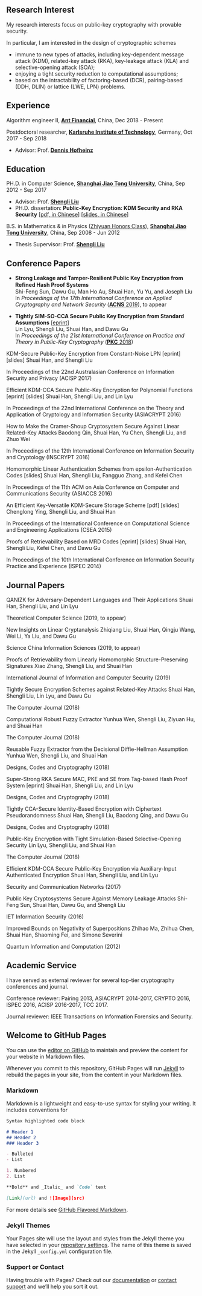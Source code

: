 ## Research Interest

My research interests focus on public-key cryptography with provable security. 

In particular, I am interested in the design of cryptographic schemes

- immune to new types of attacks, including key-dependent message attack (KDM), related-key attack (RKA), key-leakage attack (KLA) and selective-opening attack (SOA);
- enjoying a tight security reduction to computational assumptions;
- based on the intractability of factoring-based (DCR), pairing-based (DDH, DLIN) or lattice (LWE, LPN) problems.

## Experience

Algorithm engineer II, [**Ant Financial**](https://www.antfin.com/), China, Dec 2018 - Present

Postdoctoral researcher, [**Karlsruhe Institute of Technology**](http://www.kit.edu/english/), Germany, Oct 2017 - Sep 2018
- Advisor: Prof. [**Dennis Hofheinz**](https://crypto.iti.kit.edu/index.php?id=hofheinz)

## Education

PH.D. in Computer Science, [**Shanghai Jiao Tong University**](http://en.sjtu.edu.cn/), China, Sep 2012 - Sep 2017
- Advisor: Prof. [**Shengli Liu**](http://english.seiee.sjtu.edu.cn/english/detail/841_671.htm)
- PH.D. dissertation: **Public-Key Encryption: KDM Security and RKA Security**  [[pdf, in Chinese](https://drive.google.com/file/d/0B2HM31q0Q1sUWEFVVVR6d1dHQTQ/view)] [[slides, in Chinese](https://drive.google.com/file/d/0B2HM31q0Q1sUTVNOenNzbU8xcnc/view)]

B.S. in Mathematics & in Physics ([Zhiyuan Honors Class](http://zhiyuan.sjtu.edu.cn/goto/en)), [**Shanghai Jiao Tong University**](http://en.sjtu.edu.cn/), China, Sep 2008 - Jun 2012
- Thesis Supervisor: Prof. [**Shengli Liu**](http://english.seiee.sjtu.edu.cn/english/detail/841_671.htm)

## Conference Papers

- **Strong Leakage and Tamper-Resilient Public Key Encryption from Reﬁned Hash Proof Systems**  
  Shi-Feng Sun, Dawu Gu, Man Ho Au, Shuai Han, Yu Yu, and Joseph Liu  
  In _Proceedings of the 17th International Conference on Applied Cryptography and Network Security_ ([**ACNS** 2019](https://www.acns19.com/)), to appear

- **Tightly SIM-SO-CCA Secure Public Key Encryption from Standard Assumptions**  [[eprint](https://eprint.iacr.org/2018/030)]  
  Lin Lyu, Shengli Liu, Shuai Han, and Dawu Gu  
  In _Proceedings of the 21st International Conference on Practice and Theory in Public-Key Cryptography_ ([**PKC** 2018](https://pkc.iacr.org/2018/))

KDM-Secure Public-Key Encryption from Constant-Noise LPN  [eprint] [slides]
Shuai Han, and Shengli Liu

In Proceedings of the 22nd Australasian Conference on Information Security and Privacy (ACISP 2017)

Efficient KDM-CCA Secure Public-Key Encryption for Polynomial Functions  [eprint] [slides]
Shuai Han, Shengli Liu, and Lin Lyu

In Proceedings of the 22nd International Conference on the Theory and Application of Cryptology and Information Security (ASIACRYPT 2016)

How to Make the Cramer-Shoup Cryptosystem Secure Against Linear Related-Key Attacks
Baodong Qin, Shuai Han, Yu Chen, Shengli Liu, and Zhuo Wei

In Proceedings of the 12th International Conference on Information Security and Cryptology (INSCRYPT 2016)

Homomorphic Linear Authentication Schemes from epsilon-Authentication Codes  [slides]
Shuai Han, Shengli Liu, Fangguo Zhang, and Kefei Chen

In Proceedings of the 11th ACM on Asia Conference on Computer and Communications Security (ASIACCS 2016)

An Efficient Key-Versatile KDM-Secure Storage Scheme  [pdf] [slides]
Chenglong Ying, Shengli Liu, and Shuai Han

In Proceedings of the International Conference on Computational Science and Engineering Applications (CSEA 2015)

Proofs of Retrievability Based on MRD Codes  [eprint] [slides]
Shuai Han, Shengli Liu, Kefei Chen, and Dawu Gu

In Proceedings of the 10th International Conference on Information Security Practice and Experience (ISPEC 2014)

## Journal Papers

QANIZK for Adversary-Dependent Languages and Their Applications
Shuai Han, Shengli Liu, and Lin Lyu

Theoretical Computer Science (2019, to appear)

New Insights on Linear Cryptanalysis
Zhiqiang Liu, Shuai Han, Qingju Wang, Wei Li, Ya Liu, and Dawu Gu

Science China Information Sciences (2019, to appear)

Proofs of Retrievability from Linearly Homomorphic Structure-Preserving Signatures
Xiao Zhang, Shengli Liu, and Shuai Han

International Journal of Information and Computer Security (2019)

Tightly Secure Encryption Schemes against Related-Key Attacks
Shuai Han, Shengli Liu, Lin Lyu, and Dawu Gu

The Computer Journal (2018)

Computational Robust Fuzzy Extractor
Yunhua Wen, Shengli Liu, Ziyuan Hu, and Shuai Han

The Computer Journal (2018)

Reusable Fuzzy Extractor from the Decisional Diffie-Hellman Assumption
Yunhua Wen, Shengli Liu, and Shuai Han

Designs, Codes and Cryptography (2018)

Super-Strong RKA Secure MAC, PKE and SE from Tag-based Hash Proof System  [eprint]
Shuai Han, Shengli Liu, and Lin Lyu

Designs, Codes and Cryptography (2018)

Tightly CCA-Secure Identity-Based Encryption with Ciphertext Pseudorandomness
Shuai Han, Shengli Liu, Baodong Qing, and Dawu Gu

Designs, Codes and Cryptography (2018)

Public-Key Encryption with Tight Simulation-Based Selective-Opening Security
Lin Lyu, Shengli Liu, and Shuai Han

The Computer Journal (2018)

Efficient KDM-CCA Secure Public-Key Encryption via Auxiliary-Input Authenticated Encryption
Shuai Han, Shengli Liu, and Lin Lyu

Security and Communication Networks (2017)

Public Key Cryptosystems Secure Against Memory Leakage Attacks
Shi-Feng Sun, Shuai Han, Dawu Gu, and Shengli Liu

IET Information Security (2016)

Improved Bounds on Negativity of Superpositions
Zhihao Ma, Zhihua Chen, Shuai Han, Shaoming Fei, and Simone Severini

Quantum Information and Computation (2012)

## Academic Service

I have served as  external reviewer for several top-tier cryptography conferences and journal.

Conference reviewer: 
Pairing 2013,  ASIACRYPT 2014-2017,  CRYPTO 2016,  ISPEC 2016,  ACISP 2016-2017, TCC 2017.

Journal reviewer: 
IEEE Transactions on Information Forensics and Security.

## Welcome to GitHub Pages

You can use the [editor on GitHub](https://github.com/dalenhan/shuaihan.github.io/edit/master/index.md) to maintain and preview the content for your website in Markdown files.

Whenever you commit to this repository, GitHub Pages will run [Jekyll](https://jekyllrb.com/) to rebuild the pages in your site, from the content in your Markdown files.

### Markdown

Markdown is a lightweight and easy-to-use syntax for styling your writing. It includes conventions for

```markdown
Syntax highlighted code block

# Header 1
## Header 2
### Header 3

- Bulleted
- List

1. Numbered
2. List

**Bold** and _Italic_ and `Code` text

[Link](url) and ![Image](src)
```

For more details see [GitHub Flavored Markdown](https://guides.github.com/features/mastering-markdown/).

### Jekyll Themes

Your Pages site will use the layout and styles from the Jekyll theme you have selected in your [repository settings](https://github.com/dalenhan/shuaihan.github.io/settings). The name of this theme is saved in the Jekyll `_config.yml` configuration file.

### Support or Contact

Having trouble with Pages? Check out our [documentation](https://help.github.com/categories/github-pages-basics/) or [contact support](https://github.com/contact) and we’ll help you sort it out.
